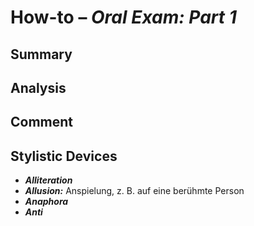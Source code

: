 # How-to – *Oral Exam: Part 1*

## Summary

## Analysis

## Comment

## Stylistic Devices

- ***Alliteration***
- ***Allusion:*** Anspielung, z. B. auf eine berühmte Person
- ***Anaphora***
- ***Anti***

<!--stackedit_data:
eyJoaXN0b3J5IjpbLTg2MzAzMTYxM119
-->